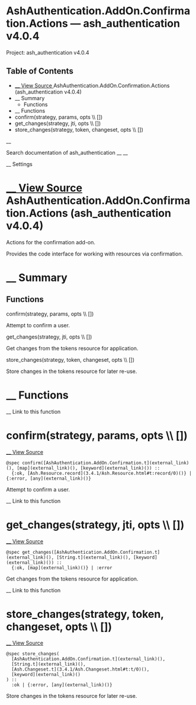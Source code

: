 # AshAuthentication.AddOn.Confirmation.Actions — ash_authentication v4.0.4

Project: ash_authentication v4.0.4

## Table of Contents

- [ __ View Source ](external_link) AshAuthentication.AddOn.Confirmation.Actions (ash_authentication v4.0.4)
- __ Summary
  - Functions
- __ Functions
- confirm(strategy, params, opts \\\ [])
- get_changes(strategy, jti, opts \\\ [])
- store_changes(strategy, token, changeset, opts \\\ [])

__

Search documentation of ash_authentication __ __

__ Settings

#  [ __ View Source ](external_link) AshAuthentication.AddOn.Confirmation.Actions (ash_authentication v4.0.4)

Actions for the confirmation add-on.

Provides the code interface for working with resources via confirmation.

#  __ Summary

##  Functions

confirm(strategy, params, opts \\\ [])

Attempt to confirm a user.

get_changes(strategy, jti, opts \\\ [])

Get changes from the tokens resource for application.

store_changes(strategy, token, changeset, opts \\\ [])

Store changes in the tokens resource for later re-use.

#  __ Functions

__ Link to this function

# confirm(strategy, params, opts \\\ [])

[ __ View Source ](external_link)
    
    
    @spec confirm([AshAuthentication.AddOn.Confirmation.t](external_link)(), [map](external_link)(), [keyword](external_link)()) ::
      {:ok, [Ash.Resource.record](3.4.1/Ash.Resource.html#t:record/0)()} | {:error, [any](external_link)()}

Attempt to confirm a user.

__ Link to this function

# get_changes(strategy, jti, opts \\\ [])

[ __ View Source ](external_link)
    
    
    @spec get_changes([AshAuthentication.AddOn.Confirmation.t](external_link)(), [String.t](external_link)(), [keyword](external_link)()) ::
      {:ok, [map](external_link)()} | :error

Get changes from the tokens resource for application.

__ Link to this function

# store_changes(strategy, token, changeset, opts \\\ [])

[ __ View Source ](external_link)
    
    
    @spec store_changes(
      [AshAuthentication.AddOn.Confirmation.t](external_link)(),
      [String.t](external_link)(),
      [Ash.Changeset.t](3.4.1/Ash.Changeset.html#t:t/0)(),
      [keyword](external_link)()
    ) ::
      :ok | {:error, [any](external_link)()}

Store changes in the tokens resource for later re-use.

